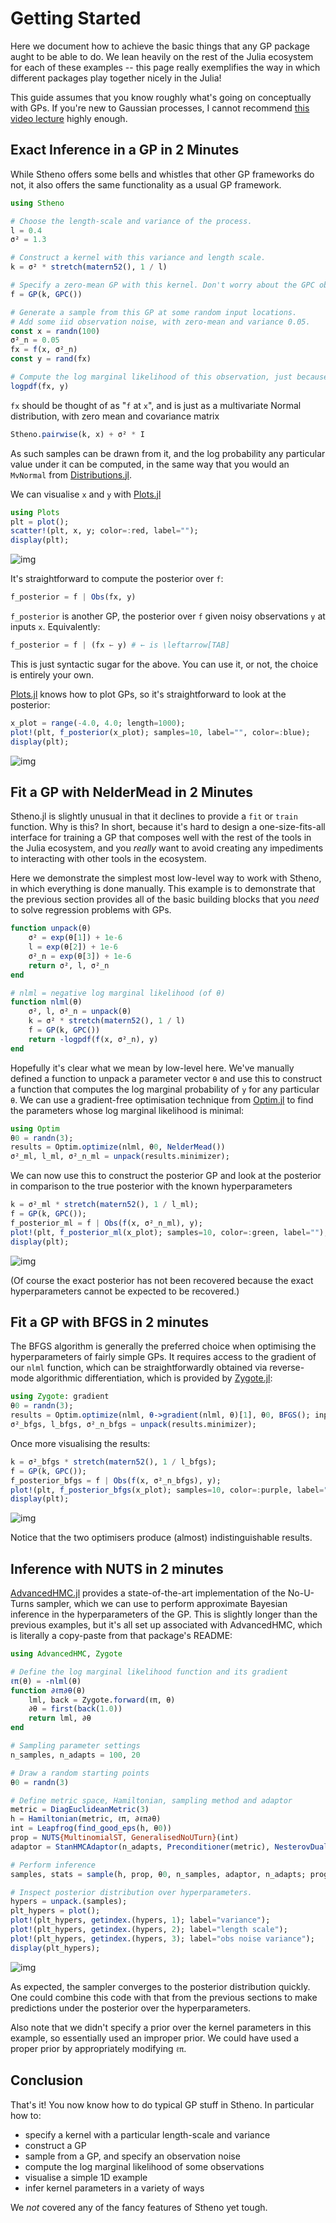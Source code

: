 # Getting Started

Here we document how to achieve the basic things that any GP package aught to be able to do. We lean heavily on the rest of the Julia ecosystem for each of these examples -- this page really exemplifies the way in which different packages play together nicely in the Julia!

This guide assumes that you know roughly what's going on conceptually with GPs. If you're new to Gaussian processes, I cannot recommend [this video lecture](http://videolectures.net/gpip06_mackay_gpb/) highly enough.

## Exact Inference in a GP in 2 Minutes

While Stheno offers some bells and whistles that other GP frameworks do not, it also offers the same functionality as a usual GP framework.

```julia
using Stheno

# Choose the length-scale and variance of the process.
l = 0.4
σ² = 1.3

# Construct a kernel with this variance and length scale.
k = σ² * stretch(matern52(), 1 / l)

# Specify a zero-mean GP with this kernel. Don't worry about the GPC object.
f = GP(k, GPC())

# Generate a sample from this GP at some random input locations.
# Add some iid observation noise, with zero-mean and variance 0.05.
const x = randn(100)
σ²_n = 0.05
fx = f(x, σ²_n)
const y = rand(fx)

# Compute the log marginal likelihood of this observation, just because we can.
logpdf(fx, y)
```
`fx` should be thought of as "`f` at `x`", and is just as a multivariate Normal distribution, with zero mean and covariance matrix
```julia
Stheno.pairwise(k, x) + σ² * I
```
As such samples can be drawn from it, and the log probability any particular value under it can be computed, in the same way that you would an `MvNormal` from [Distributions.jl](https://github.com/JuliaStats/Distributions.jl).

We can visualise `x` and `y` with [Plots.jl](https://github.com/JuliaPlots/Plots.jl)
```julia
using Plots
plt = plot();
scatter!(plt, x, y; color=:red, label="");
display(plt);
```
![img](http://willtebbutt.github.io/resources/samples.svg)

It's straightforward to compute the posterior over `f`:
```julia
f_posterior = f | Obs(fx, y)
```
`f_posterior` is another GP, the posterior over `f` given noisy observations `y` at inputs `x`. Equivalently:
```julia
f_posterior = f | (fx ← y) # ← is \leftarrow[TAB]
```
This is just syntactic sugar for the above. You can use it, or not, the choice is entirely your own.

[Plots.jl](https://github.com/JuliaPlots/Plots.jl) knows how to plot GPs, so it's straightforward to look at the posterior:
```julia
x_plot = range(-4.0, 4.0; length=1000);
plot!(plt, f_posterior(x_plot); samples=10, label="", color=:blue);
display(plt);
```
![img](http://willtebbutt.github.io/resources/samples_posterior.svg)


## Fit a GP with NelderMead in 2 Minutes

Stheno.jl is slightly unusual in that it declines to provide a `fit` or `train` function. Why is this? In short, because it's hard to design a one-size-fits-all interface for training a GP that composes well with the rest of the tools in the Julia ecosystem, and you _really_ want to avoid creating any impediments to interacting with other tools in the ecosystem.

Here we demonstrate the simplest most low-level way to work with Stheno, in which everything is done manually. This example is to demonstrate that the previous section provides all of the basic building blocks that you _need_ to solve regression problems with GPs.

```julia
function unpack(θ)
    σ² = exp(θ[1]) + 1e-6
    l = exp(θ[2]) + 1e-6
    σ²_n = exp(θ[3]) + 1e-6
    return σ², l, σ²_n
end

# nlml = negative log marginal likelihood (of θ)
function nlml(θ)
    σ², l, σ²_n = unpack(θ)
    k = σ² * stretch(matern52(), 1 / l)
    f = GP(k, GPC())
    return -logpdf(f(x, σ²_n), y)
end
```

Hopefully it's clear what we mean by low-level here. We've manually defined a function to unpack a parameter vector `θ` and use this to construct a function that computes the log marginal probability of `y` for any particular `θ`. We can use a gradient-free optimisation technique from [Optim.jl](https://github.com/JuliaNLSolvers/Optim.jl) to find the parameters whose log marginal likelihood is minimal:
```julia
using Optim
θ0 = randn(3);
results = Optim.optimize(nlml, θ0, NelderMead())
σ²_ml, l_ml, σ²_n_ml = unpack(results.minimizer);
```

We can now use this to construct the posterior GP and look at the posterior in comparison to the true posterior with the known hyperparameters
```julia
k = σ²_ml * stretch(matern52(), 1 / l_ml);
f = GP(k, GPC());
f_posterior_ml = f | Obs(f(x, σ²_n_ml), y);
plot!(plt, f_posterior_ml(x_plot); samples=10, color=:green, label="");
display(plt);
```
![img](http://willtebbutt.github.io/resources/samples_posterior_both.svg)

(Of course the exact posterior has not been recovered because the exact hyperparameters cannot be expected to be recovered.)


## Fit a GP with BFGS in 2 minutes

The BFGS algorithm is generally the preferred choice when optimising the hyperparameters of fairly simple GPs. It requires access to the gradient of our `nlml` function, which can be straightforwardly obtained via reverse-mode algorithmic differentiation, which is provided by [Zygote.jl](https://github.com/FluxML/Zygote.jl):

```julia
using Zygote: gradient
θ0 = randn(3);
results = Optim.optimize(nlml, θ->gradient(nlml, θ)[1], θ0, BFGS(); inplace=false)
σ²_bfgs, l_bfgs, σ²_n_bfgs = unpack(results.minimizer);
```

Once more visualising the results:
```julia
k = σ²_bfgs * stretch(matern52(), 1 / l_bfgs);
f = GP(k, GPC());
f_posterior_bfgs = f | Obs(f(x, σ²_n_bfgs), y);
plot!(plt, f_posterior_bfgs(x_plot); samples=10, color=:purple, label="");
display(plt);
```
![img](http://willtebbutt.github.io/resources/samples_posterior_bfgs.svg)

Notice that the two optimisers produce (almost) indistinguishable results.


## Inference with NUTS in 2 minutes

[AdvancedHMC.jl](https://github.com/TuringLang/AdvancedHMC.jl/) provides a state-of-the-art implementation of the No-U-Turns sampler, which we can use to perform approximate Bayesian inference in the hyperparameters of the GP. This is slightly longer than the previous examples, but it's all set up associated with AdvancedHMC, which is literally a copy-paste from that package's README:
```julia
using AdvancedHMC, Zygote

# Define the log marginal likelihood function and its gradient
ℓπ(θ) = -nlml(θ)
function ∂ℓπ∂θ(θ)
    lml, back = Zygote.forward(ℓπ, θ)
    ∂θ = first(back(1.0))
    return lml, ∂θ
end

# Sampling parameter settings
n_samples, n_adapts = 100, 20

# Draw a random starting points
θ0 = randn(3)

# Define metric space, Hamiltonian, sampling method and adaptor
metric = DiagEuclideanMetric(3)
h = Hamiltonian(metric, ℓπ, ∂ℓπ∂θ)
int = Leapfrog(find_good_eps(h, θ0))
prop = NUTS{MultinomialST, GeneralisedNoUTurn}(int)
adaptor = StanHMCAdaptor(n_adapts, Preconditioner(metric), NesterovDualAveraging(0.8, int.ϵ))

# Perform inference
samples, stats = sample(h, prop, θ0, n_samples, adaptor, n_adapts; progress=true)

# Inspect posterior distribution over hyperparameters.
hypers = unpack.(samples);
plt_hypers = plot();
plot!(plt_hypers, getindex.(hypers, 1); label="variance");
plot!(plt_hypers, getindex.(hypers, 2); label="length scale");
plot!(plt_hypers, getindex.(hypers, 3); label="obs noise variance");
display(plt_hypers);
```
![img](http://willtebbutt.github.io/resources/posterior_hypers.svg)

As expected, the sampler converges to the posterior distribution quickly. One could combine this code with that from the previous sections to make predictions under the posterior over the hyperparameters.

Also note that we didn't specify a prior over the kernel parameters in this example, so essentially used an improper prior. We could have used a proper prior by appropriately modifying `ℓπ`.


## Conclusion

That's it! You now know how to do typical GP stuff in Stheno. In particular how to:

- specify a kernel with a particular length-scale and variance
- construct a GP
- sample from a GP, and specify an observation noise
- compute the log marginal likelihood of some observations
- visualise a simple 1D example
- infer kernel parameters in a variety of ways

We _not_ covered any of the fancy features of Stheno yet tough.
